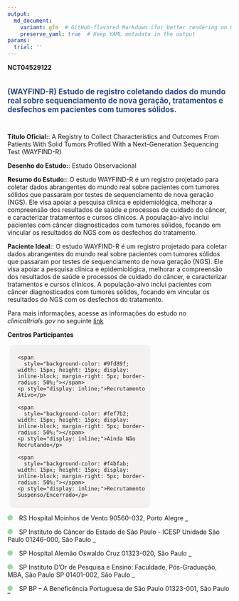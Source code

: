 ```yaml
---
output: 
  md_document:
    variant: gfm  # GitHub-flavored Markdown (for better rendering on GitHub)
    preserve_yaml: true  # Keep YAML metadata in the output
params:
  trial: ''
---
```


**NCT04529122**

<div style="padding: 5px 5px 5px 0px; font-size: 1.20em; font-weight: bold; color: #2E4A7F; text-align: left; margin-bottom: 20px">

(WAYFIND-R) Estudo de registro coletando dados do mundo real sobre
sequenciamento de nova geração, tratamentos e desfechos em pacientes com
tumores sólidos.

</div>

**Título Oficial:**: A Registry to Collect Characteristics and Outcomes
From Patients With Solid Tumors Profiled With a Next-Generation
Sequencing Test (WAYFIND-R)

**Desenho do Estudo:**: Estudo Observacional

**Resumo do Estudo:**: O estudo WAYFIND-R é um registro projetado para
coletar dados abrangentes do mundo real sobre pacientes com tumores
sólidos que passaram por testes de sequenciamento de nova geração (NGS).
Ele visa apoiar a pesquisa clínica e epidemiológica, melhorar a
compreensão dos resultados de saúde e processos de cuidado do câncer, e
caracterizar tratamentos e cursos clínicos. A população-alvo inclui
pacientes com câncer diagnosticados com tumores sólidos, focando em
vincular os resultados do NGS com os desfechos do tratamento.

**Paciente Ideal:**: O estudo WAYFIND-R é um registro projetado para
coletar dados abrangentes do mundo real sobre pacientes com tumores
sólidos que passaram por testes de sequenciamento de nova geração (NGS).
Ele visa apoiar a pesquisa clínica e epidemiológica, melhorar a
compreensão dos resultados de saúde e processos de cuidado do câncer, e
caracterizar tratamentos e cursos clínicos. A população-alvo inclui
pacientes com câncer diagnosticados com tumores sólidos, focando em
vincular os resultados do NGS com os desfechos do tratamento.

Para mais informações, acesse as informações do estudo no
*clinicaltrials.gov* no seguinte
[link](https://clinicaltrials.gov/ct2/show/NCT04529122)

**Centros Participantes**

<div style="margin-bottom: 8px; margin-left: 5px; padding: 8px; max-width: 300px; background-color: #f3f2f1; border-radius: 8px;">

<div style="margin-left: 10px;">

    <span 
      style="background-color: #9fd89f; width: 15px; height: 15px; display: inline-block; margin-right: 5px; border-radius: 50%;"></span>
    <p style="display: inline;">Recrutamento Ativo</p>

</div>

<div style="margin-left: 10px;">

    <span 
      style="background-color: #fef7b2; width: 15px; height: 15px; display: inline-block; margin-right: 5px; border-radius: 50%;"></span>
    <p style="display: inline;">Ainda Não Recrutando</p>

</div>

<div style="margin-left: 10px;">

    <span 
      style="background-color: #f4bfab; width: 15px; height: 15px; display: inline-block; margin-right: 5px; border-radius: 50%;"></span>
    <p style="display: inline;">Recrutamento Suspenso/Encerrado</p>

</div>

</div>

<span style="display: inline-block; width: 12px; height: 12px; border-radius: 50%; margin-right: 10px; padding-bottom: 0px; background-color: #9fd89f;"></span>
RS Hospital Moinhos de Vento 90560-032, Porto Alegre
<span style="color: #2E4A7F; text-decoration: none; font-weight: 500; font-size: 0.8">[REPORTAR
ERRO](https://flazar.shinyapps.io/formsapp?study_nct_id=NCT04529122&location_id=HOSPITALMOINHOSDEVENTOPORTOALEGRERS90035001BRAZIL&location_full_name=Hospital%20Moinhos%20de%20Vento%2C%2090560-032%2C%20Porto%20Alegre&form_type=Reportar%20Erro)</span>

<span style="display: inline-block; width: 12px; height: 12px; border-radius: 50%; margin-right: 10px; padding-bottom: 0px; background-color: #9fd89f;"></span>
SP Instituto do Câncer do Estado de São Paulo - ICESP Unidade São Paulo
01246-000, São Paulo
<span style="color: #2E4A7F; text-decoration: none; font-weight: 500; font-size: 0.8">[REPORTAR
ERRO](https://flazar.shinyapps.io/formsapp?study_nct_id=NCT04529122&location_id=INSTITUTODOCANCERDOESTADODESAOPAULOICESPSAOPAULOSP01246000BRAZIL&location_full_name=Instituto%20do%20C%C3%A2ncer%20do%20Estado%20de%20S%C3%A3o%20Paulo%20-%20ICESP%20Unidade%20S%C3%A3o%20Paulo%2C%2001246-000%2C%20S%C3%A3o%20Paulo&form_type=Reportar%20Erro)</span>

<span style="display: inline-block; width: 12px; height: 12px; border-radius: 50%; margin-right: 10px; padding-bottom: 0px; background-color: #9fd89f;"></span>
SP Hospital Alemão Oswaldo Cruz 01323-020, São Paulo
<span style="color: #2E4A7F; text-decoration: none; font-weight: 500; font-size: 0.8">[REPORTAR
ERRO](https://flazar.shinyapps.io/formsapp?study_nct_id=NCT04529122&location_id=HOSPITALALEMAOOSWALDOCRUZSAOPAULOSP01327001BRAZIL&location_full_name=Hospital%20Alem%C3%A3o%20Oswaldo%20Cruz%2C%2001323-020%2C%20S%C3%A3o%20Paulo&form_type=Reportar%20Erro)</span>

<span style="display: inline-block; width: 12px; height: 12px; border-radius: 50%; margin-right: 10px; padding-bottom: 0px; background-color: #9fd89f;"></span>
SP Instituto D’Or de Pesquisa e Ensino: Faculdade, Pós-Graduação, MBA,
São Paulo SP 01401-002, São Paulo
<span style="color: #2E4A7F; text-decoration: none; font-weight: 500; font-size: 0.8">[REPORTAR
ERRO](https://flazar.shinyapps.io/formsapp?study_nct_id=NCT04529122&location_id=DORINSTITUTODEPESQUISAEEDUCACAOSAOPAULOSP04062001BRAZIL&location_full_name=Instituto%20D%27Or%20de%20Pesquisa%20e%20Ensino%3A%20Faculdade%2C%20P%C3%B3s-Gradua%C3%A7%C3%A3o%2C%20MBA%2C%20S%C3%A3o%20Paulo%20SP%2C%2001401-002%2C%20S%C3%A3o%20Paulo&form_type=Reportar%20Erro)</span>

<span style="display: inline-block; width: 12px; height: 12px; border-radius: 50%; margin-right: 10px; padding-bottom: 0px; background-color: #9fd89f;"></span>
SP BP – A Beneficência Portuguesa de São Paulo 01323-001, São Paulo
<span style="color: #2E4A7F; text-decoration: none; font-weight: 500; font-size: 0.8">[REPORTAR
ERRO](https://flazar.shinyapps.io/formsapp?study_nct_id=NCT04529122&location_id=BENEFICENCIAPORTUGUESADESAOPAULOSAOPAULOSP0132100BRAZIL&location_full_name=BP%20%E2%80%93%20A%20Benefic%C3%AAncia%20Portuguesa%20de%20S%C3%A3o%20Paulo%2C%2001323-001%2C%20S%C3%A3o%20Paulo&form_type=Reportar%20Erro)</span>
